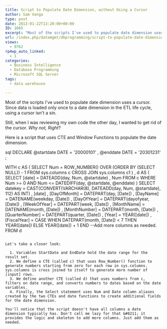 ```yaml
---
title: Script to Populate Date Dimension, without Using a Cursor
author: Sam Vanga
type: post
date: 2013-01-22T13:20:00+00:00
ID: 1865
excerpt: "Most of the scripts I've used to populate date dimension uses a cursor. Since data is loaded only once to a date dimension in the ETL life cycle, using a cursor isn't a sin. However, if you want to kick cursors out of the park, here is an alternative using Window Functions."
url: /index.php/datamgmt/dbprogramming/script-to-populate-date-dimension-sql-server/
views:
  - 9762
rp4wp_auto_linked:
  - 1
categories:
  - Business Intelligence
  - Database Programming
  - Microsoft SQL Server
tags:
  - data warehouse

---
```

Most of the scripts I've used to populate date dimension uses a cursor. Since data is loaded only once to a date dimension in the ETL life cycle, using a cursor isn't a sin.

Still, when I was reviewing my own code the other day, I wanted to get rid of the cursor. _Why not, Right_?

Here is a script that uses CTE and Window Functions to populate the date dimension.

sql
DECLARE @startdate DATE = '20000101'
	, @enddate DATE = '20301231' ;

WITH c
AS (
	SELECT	Num = ROW_NUMBER() OVER (ORDER BY (SELECT NULL)) - 1
	FROM sys.columns c
	CROSS JOIN sys.columns c1
	)
, d
AS (
	SELECT	[date] = DATEADD(day, Num, @startdate)
			, Num
	FROM c
	WHERE Num >= 0
		AND Num <= DATEDIFF(day, @startdate, @enddate)
	)
SELECT datekey = CAST(CONVERT(VARCHAR(8), DATEADD(day, Num, @startdate), 112) AS INT)
	, [date]
	, [DayOfMonth] = DATEPART(day, [Date])
	, [DayName] = DATENAME(weekday, [Date])
	, [DayOfYear] = DATEPART(dayofyear, [Date])
	, [WeekOfYear] = DATEPART(week, [Date])
	, [MonthName] = DATENAME(month, [Date])
	, [MonthNumber] = DATEPART(month, [Date])
	, [QuarterNumber] = DATEPART(quarter, [Date])
	, [Year] = YEAR([date])
	, [FiscalYear] = CASE 
		WHEN DATEPART(month, [Date]) < 7
			THEN YEAR([date])
		ELSE YEAR([date]) + 1
		END
--Add more columns as needed.
FROM d
```

Let's take a closer look:

  1. Variables StartDate and EndDate hold the date range for the result set.
  2. We define a CTE (called c) that uses Row_Number() function to generate numbers starting from zero for each row in sys.columns. sys.columns is cross joined to itself to generate more number of [input] rows.
  3. We define another CTE (called d) that uses numbers from c, filters on date range, and converts numbers to dates based on the date variables.
  4. Finally, the Select statement uses Num and Date column aliases created by the two CTEs and date functions to create additional fields for the date dimension.

You'll notice that the script doesn't have all columns a date dimension typically has. Don't call me lazy for that &#8211; it provides the logic and skeleton to add more columns. Just add them as needed.